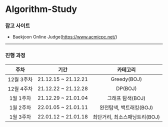 # Algorithm-Study

### 참고 사이트
* Baekjoon Online Judge(https://www.acmicpc.net/)

---
### 진행 과정
| 주차 | 기간 | 카테고리 |
|:---:|:---:|:---:|
| 12월 3주차 | 21.12.15 ~ 21.12.21 | Greedy(BOJ) |
| 12월 4주차 | 21.12.22 ~ 21.12.28 | DP(BOJ) |
| 1월 1주차 | 21.12.29 ~ 21.01.04 | 그래프 탐색(BOJ) |
| 1월 2주차 | 22.01.05 ~ 21.01.11 | 완전탐색, 백트래킹(BOJ) |
| 1월 3주차 | 22.01.12 ~ 21.01.18 | 최단거리, 최소스패닝트리(BOJ) |
